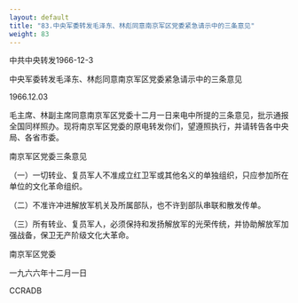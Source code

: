 ```yaml
---
layout: default
title: "83.中央军委转发毛泽东、林彪同意南京军区党委紧急请示中的三条意见"
weight: 83
---
```


中共中央转发1966-12-3

中央军委转发毛泽东、林彪同意南京军区党委紧急请示中的三条意见

1966.12.03

毛主席、林副主席同意南京军区党委十二月一日来电中所提的三条意见，批示通报全国同样照办。现将南京军区党委的原电转发你们，望遵照执行，并请转告各中央局、各省市委。

南京军区党委三条意见

（一）一切转业、复员军人不准成立红卫军或其他名义的单独组织，只应参加所在单位的文化革命组织。

（二）不准许冲进解放军机关及所属部队，也不许到部队串联和散发传单。

（三）所有转业、复员军人，必须保持和发扬解放军的光荣传统，并协助解放军加强战备，保卫无产阶级文化大革命。

南京军区党委

一九六六年十二月一日

CCRADB

